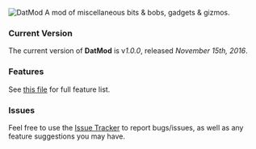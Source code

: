 ![DatMod](https://github.com/xlxAciDxlx/DatMod/raw/master/src/main/resources/assets/datmod/DatMod.png)
A mod of miscellaneous bits & bobs, gadgets & gizmos.

### Current Version
The current version of **DatMod** is v*1.0.0*, released *November 15th, 2016*.

### Features
See [this file](./FEATURES.md) for full feature list.

### Issues
Feel free to use the [Issue Tracker](./issues/) to report bugs/issues, as well as any feature suggestions you may have.